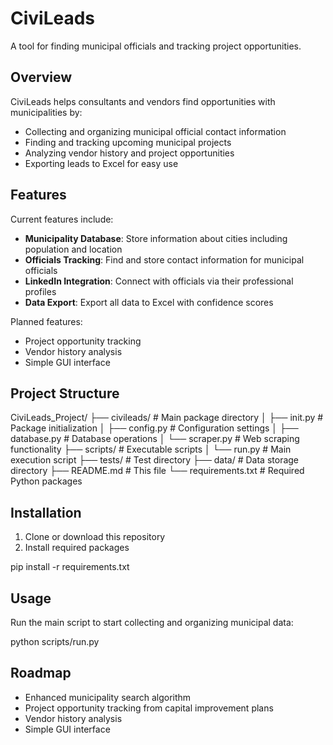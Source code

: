 # CiviLeads

A tool for finding municipal officials and tracking project opportunities.

## Overview

CiviLeads helps consultants and vendors find opportunities with municipalities by:
- Collecting and organizing municipal official contact information
- Finding and tracking upcoming municipal projects
- Analyzing vendor history and project opportunities
- Exporting leads to Excel for easy use

## Features

Current features include:
- **Municipality Database**: Store information about cities including population and location
- **Officials Tracking**: Find and store contact information for municipal officials
- **LinkedIn Integration**: Connect with officials via their professional profiles
- **Data Export**: Export all data to Excel with confidence scores

Planned features:
- Project opportunity tracking
- Vendor history analysis
- Simple GUI interface

## Project Structure

CiviLeads_Project/
├── civileads/           # Main package directory
│   ├── init.py      # Package initialization
│   ├── config.py        # Configuration settings
│   ├── database.py      # Database operations
│   └── scraper.py       # Web scraping functionality
├── scripts/             # Executable scripts
│   └── run.py           # Main execution script
├── tests/               # Test directory
├── data/                # Data storage directory
├── README.md            # This file
└── requirements.txt     # Required Python packages

## Installation

1. Clone or download this repository
2. Install required packages

pip install -r requirements.txt

## Usage

Run the main script to start collecting and organizing municipal data:

python scripts/run.py

## Roadmap

- Enhanced municipality search algorithm
- Project opportunity tracking from capital improvement plans
- Vendor history analysis
- Simple GUI interface

